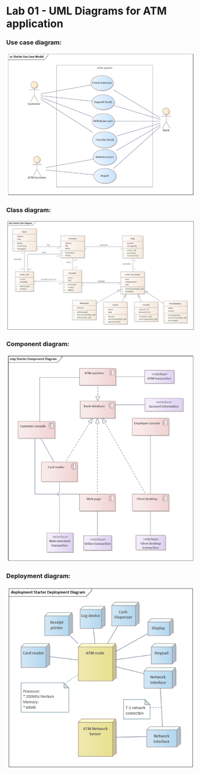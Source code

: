 # Lab 01 - UML Diagrams for ATM application

### Use case diagram:
![Use case diagram](./usecase.png)

### Class diagram:
![Class diagram](./classdigram.png)

### Component diagram:
![Component diagram](./componentdiagram.png)

### Deployment diagram:
![Deployment diagram](./deploymentdiagram.png)